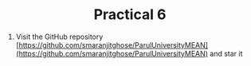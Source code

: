 <h1 align = "center">Practical 6</h1>


1. Visit the GitHub repository [https://github.com/smaranjitghose/ParulUniversityMEAN](https://github.com/smaranjitghose/ParulUniversityMEAN) and star it
